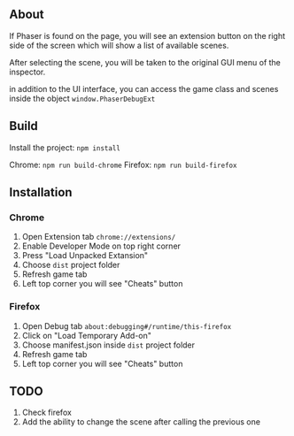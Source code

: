## About

If Phaser is found on the page, you will see an extension button on the right side of the screen which will show a list of available scenes.

After selecting the scene, you will be taken to the original GUI menu of the inspector.

in addition to the UI interface, you can access the game class and scenes inside the object `window.PhaserDebugExt`

## Build

Install the project: `npm install`

Chrome: `npm run build-chrome`
Firefox: `npm run build-firefox`

## Installation

### Chrome

1. Open Extension tab `chrome://extensions/`
2. Enable Developer Mode on top right corner
3. Press "Load Unpacked Extansion"
4. Choose `dist` project folder
5. Refresh game tab
6. Left top corner you will see "Cheats" button

### Firefox

1. Open Debug tab `about:debugging#/runtime/this-firefox`
2. Click on "Load Temporary Add-on"
3. Choose manifest.json inside `dist` project folder
4. Refresh game tab
5. Left top corner you will see "Cheats" button

## TODO

1. Check firefox
2. Add the ability to change the scene after calling the previous one
